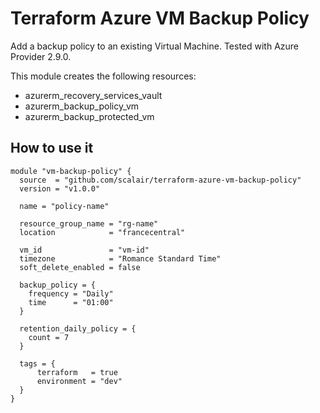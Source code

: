 # Terraform Azure VM Backup Policy

Add a backup policy to an existing Virtual Machine.
Tested with Azure Provider 2.9.0.

This module creates the following resources:
- azurerm_recovery_services_vault
- azurerm_backup_policy_vm
- azurerm_backup_protected_vm

## How to use it

```hcl
module "vm-backup-policy" {
  source  = "github.com/scalair/terraform-azure-vm-backup-policy"
  version = "v1.0.0"
  
  name = "policy-name"

  resource_group_name = "rg-name"
  location            = "francecentral"

  vm_id               = "vm-id"
  timezone            = "Romance Standard Time"
  soft_delete_enabled = false

  backup_policy = {
    frequency = "Daily"
    time      = "01:00"
  }

  retention_daily_policy = {
    count = 7
  }
  
  tags = {
      terraform   = true
      environment = "dev"
  }
}
```